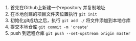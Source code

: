1. 首先在Github上新建一个repository 并复制地址
2. 在本地创建的项目文件夹位置执行 `git init`
3. 初始化git成功之后，执行 `git add ./` 将文件添加到本地仓库
4. 提交本地仓库 `git commit -m 'create'`
5. push 到远程仓库 `git push --set-upstream origin master`
